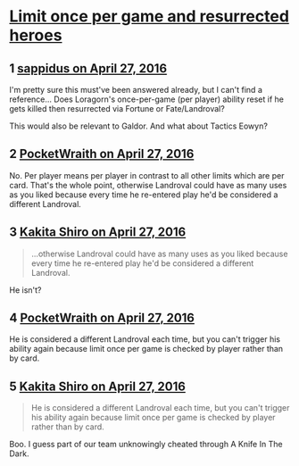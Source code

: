 # [Limit once per game and resurrected heroes](https://community.fantasyflightgames.com/topic/218431-limit-once-per-game-and-resurrected-heroes/)

## 1 [sappidus on April 27, 2016](https://community.fantasyflightgames.com/topic/218431-limit-once-per-game-and-resurrected-heroes/?do=findComment&comment=2188668)

I'm pretty sure this must've been answered already, but I can't find a reference... Does Loragorn's once-per-game (per player) ability reset if he gets killed then resurrected via Fortune or Fate/Landroval?

This would also be relevant to Galdor. And what about Tactics Eowyn?

## 2 [PocketWraith on April 27, 2016](https://community.fantasyflightgames.com/topic/218431-limit-once-per-game-and-resurrected-heroes/?do=findComment&comment=2188683)

No. Per player means per player in contrast to all other limits which are per card. That's the whole point, otherwise Landroval could have as many uses as you liked because every time he re-entered play he'd be considered a different Landroval.

## 3 [Kakita Shiro on April 27, 2016](https://community.fantasyflightgames.com/topic/218431-limit-once-per-game-and-resurrected-heroes/?do=findComment&comment=2188794)

> ...otherwise Landroval could have as many uses as you liked because every time he re-entered play he'd be considered a different Landroval.

He isn't?

## 4 [PocketWraith on April 27, 2016](https://community.fantasyflightgames.com/topic/218431-limit-once-per-game-and-resurrected-heroes/?do=findComment&comment=2188849)

He is considered a different Landroval each time, but you can't trigger his ability again because limit once per game is checked by player rather than by card.

## 5 [Kakita Shiro on April 27, 2016](https://community.fantasyflightgames.com/topic/218431-limit-once-per-game-and-resurrected-heroes/?do=findComment&comment=2188999)

> He is considered a different Landroval each time, but you can't trigger his ability again because limit once per game is checked by player rather than by card.

Boo. I guess part of our team unknowingly cheated through A Knife In The Dark.

